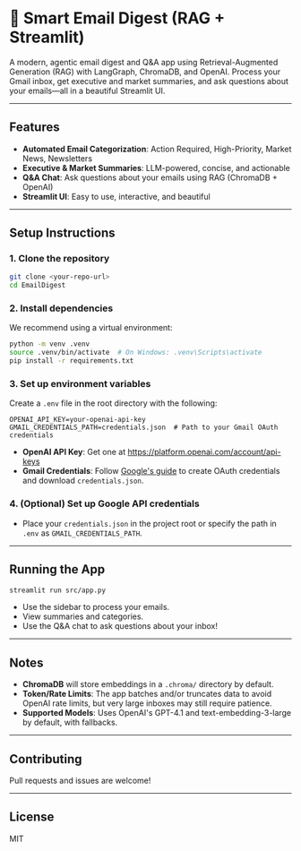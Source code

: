 # 📧 Smart Email Digest (RAG + Streamlit)

A modern, agentic email digest and Q&A app using Retrieval-Augmented Generation (RAG) with LangGraph, ChromaDB, and OpenAI. Process your Gmail inbox, get executive and market summaries, and ask questions about your emails—all in a beautiful Streamlit UI.

---

## Features
- **Automated Email Categorization**: Action Required, High-Priority, Market News, Newsletters
- **Executive & Market Summaries**: LLM-powered, concise, and actionable
- **Q&A Chat**: Ask questions about your emails using RAG (ChromaDB + OpenAI)
- **Streamlit UI**: Easy to use, interactive, and beautiful

---

## Setup Instructions

### 1. Clone the repository
```bash
git clone <your-repo-url>
cd EmailDigest
```

### 2. Install dependencies
We recommend using a virtual environment:
```bash
python -m venv .venv
source .venv/bin/activate  # On Windows: .venv\Scripts\activate
pip install -r requirements.txt
```

### 3. Set up environment variables
Create a `.env` file in the root directory with the following:
```
OPENAI_API_KEY=your-openai-api-key
GMAIL_CREDENTIALS_PATH=credentials.json  # Path to your Gmail OAuth credentials
```

- **OpenAI API Key**: Get one at https://platform.openai.com/account/api-keys
- **Gmail Credentials**: Follow [Google's guide](https://developers.google.com/gmail/api/quickstart/python) to create OAuth credentials and download `credentials.json`.

### 4. (Optional) Set up Google API credentials
- Place your `credentials.json` in the project root or specify the path in `.env` as `GMAIL_CREDENTIALS_PATH`.

---

## Running the App

```bash
streamlit run src/app.py
```

- Use the sidebar to process your emails.
- View summaries and categories.
- Use the Q&A chat to ask questions about your inbox!

---

## Notes
- **ChromaDB** will store embeddings in a `.chroma/` directory by default.
- **Token/Rate Limits**: The app batches and/or truncates data to avoid OpenAI rate limits, but very large inboxes may still require patience.
- **Supported Models**: Uses OpenAI's GPT-4.1 and text-embedding-3-large by default, with fallbacks.

---

## Contributing
Pull requests and issues are welcome!

---

## License
MIT  